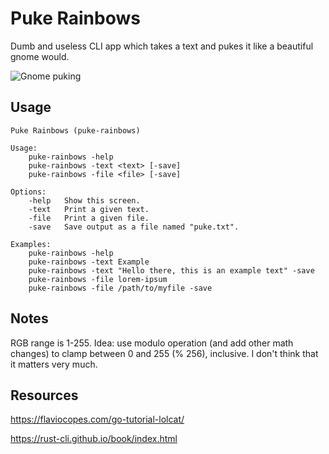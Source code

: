 # Puke Rainbows
Dumb and useless CLI app which takes a text and pukes it like a beautiful gnome would.

![Gnome puking](https://media.tenor.com/IAR8RQwY3UoAAAAM/vomit-gnome.gif)

## Usage
```
Puke Rainbows (puke-rainbows)

Usage:
    puke-rainbows -help
    puke-rainbows -text <text> [-save]
    puke-rainbows -file <file> [-save]

Options:
    -help   Show this screen.
    -text   Print a given text.
    -file   Print a given file.
    -save   Save output as a file named "puke.txt".

Examples:
    puke-rainbows -help
    puke-rainbows -text Example
    puke-rainbows -text "Hello there, this is an example text" -save
    puke-rainbows -file lorem-ipsum
    puke-rainbows -file /path/to/myfile -save
```

## Notes
RGB range is 1-255. Idea: use modulo operation (and add other math changes) to clamp between 0 and 255 (% 256), inclusive.
I don't think that it matters very much.

## Resources
https://flaviocopes.com/go-tutorial-lolcat/

https://rust-cli.github.io/book/index.html
